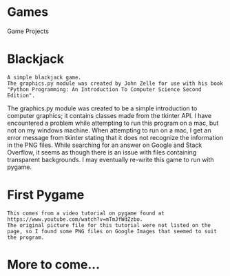 Games
=====

Game Projects

# Blackjack
    A simple blackjack game. 
    The graphics.py module was created by John Zelle for use with his book "Python Programming: An Introduction To Computer Science Second Edition".
The graphics.py module was created to be a simple introduction to computer graphics; it contains classes made from the tkinter API. I have encountered a problem while
attempting to run this program on a mac, but not on my windows machine. When attempting to run on a mac, I get an error message from tkinter stating that it does not recognize
the information in the PNG files. While searching for an answer on Google and Stack Overflow, it seems as though there is an issue with files containing transparent
backgrounds. I may eventually re-write this game to run with pygame.

# First Pygame
    This comes from a video tutorial on pygame found at https://www.youtube.com/watch?v=mTmJfWdZzbo. 
    The original picture file for this tutorial were not listed on the page, so I found some PNG files on Google Images that seemed to suit the program. 

# More to come...
 
